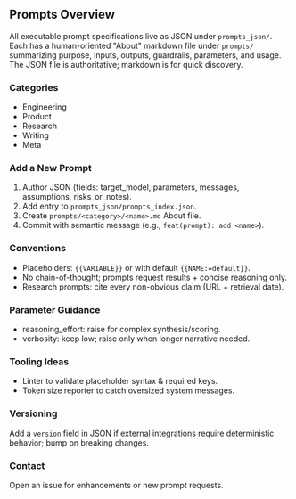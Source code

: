 ## Prompts Overview

All executable prompt specifications live as JSON under `prompts_json/`. Each has a human-oriented "About" markdown file under `prompts/` summarizing purpose, inputs, outputs, guardrails, parameters, and usage. The JSON file is authoritative; markdown is for quick discovery.

### Categories
- Engineering
- Product
- Research
- Writing
- Meta

### Add a New Prompt
1. Author JSON (fields: target_model, parameters, messages, assumptions, risks_or_notes).
2. Add entry to `prompts_json/prompts_index.json`.
3. Create `prompts/<category>/<name>.md` About file.
4. Commit with semantic message (e.g., `feat(prompt): add <name>`).

### Conventions
- Placeholders: `{{VARIABLE}}` or with default `{{NAME:=default}}`.
- No chain-of-thought; prompts request results + concise reasoning only.
- Research prompts: cite every non-obvious claim (URL + retrieval date).

### Parameter Guidance
- reasoning_effort: raise for complex synthesis/scoring.
- verbosity: keep low; raise only when longer narrative needed.

### Tooling Ideas
- Linter to validate placeholder syntax & required keys.
- Token size reporter to catch oversized system messages.

### Versioning
Add a `version` field in JSON if external integrations require deterministic behavior; bump on breaking changes.

### Contact
Open an issue for enhancements or new prompt requests.
